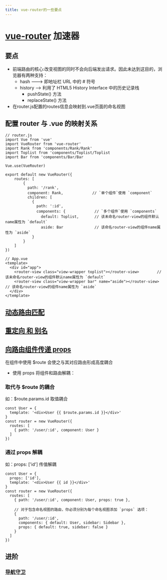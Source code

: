 ```yaml
---
title: vue-router的一些要点
---
```


# [vue-router](https://router.vuejs.org/zh-cn/essentials/getting-started.html) 加速器
## 要点
+ 前端路由的核心:改变视图的同时不会向后端发出请求。因此未达到这目的，浏览器有两种支持：
    + hash ---> 即地址栏 URL 中的 # 符号
    + history --> 利用了 HTML5 History Interface 中的历史记录栈
        + pushState() 方法
        + replaceState() 方法
+ 在router.js配置的routes信息会映射到.vue页面的命名视图<router-view></router-view>



## 配置 router 与 .vue 的映射关系
    
    // router.js
    import Vue from 'vue'
    import VueRouter from 'vue-router'
    import Rank from 'components/Rank/Rank'
    import Toplist from 'components/Toplist/Toplist
    import Bar from 'components/Bar/Bar
    
    Vue.use(VueRouter)
    
    export default new VueRouter({
        routes: [
            {
              path: '/rank',
              component: Rank,             // `单个组件`使用 `component`
              children: [
                {
                  path: ':id',
                  components: {             // `多个组件`使用 `components`
                    default: Toplist,       // 该未命名router-view的组件默认name属性为 `default`
                    aside: Bar              // 该命名router-view的组件name属性为 `aside`
                }
            }
        ]
    })
    
    // App.vue
    <template>
      <div id="app">
        <router-view class="view-wrapper toplist"></router-view>        // 该未命名router-view的组件默认name属性为 `default`
        <router-view class="view-wrapper bar" name="aside"></router-view>       // 该命名router-view的组件name属性为 `aside`
      </div>
    </template>
    
## [动态路由匹配](https://router.vuejs.org/zh-cn/essentials/dynamic-matching.html)

## [重定向 和 别名](https://router.vuejs.org/zh-cn/essentials/redirect-and-alias.html)

## [向路由组件传递 props](https://router.vuejs.org/zh-cn/essentials/passing-props.html)
在组件中使用 $route 会使之与其对应路由形成高度耦合

+ 使用 props 将组件和路由解耦：

### 取代与 $route 的耦合
如：$route.params.id 取值耦合

    const User = {
      template: '<div>User {{ $route.params.id }}</div>'
    }
    const router = new VueRouter({
      routes: [
        { path: '/user/:id', component: User }
      ]
    })
    
### 通过 props 解耦
如：props: ['id'] 传值解耦

    const User = {
      props: ['id'],
      template: '<div>User {{ id }}</div>'
    }
    const router = new VueRouter({
      routes: [
        { path: '/user/:id', component: User, props: true },
    
        // 对于包含命名视图的路由，你必须分别为每个命名视图添加 `props` 选项：
        {
          path: '/user/:id',
          components: { default: User, sidebar: Sidebar },
          props: { default: true, sidebar: false }
        }
      ]
    })
    
## 进阶
### [导航守卫](https://router.vuejs.org/zh-cn/advanced/navigation-guards.html) 
